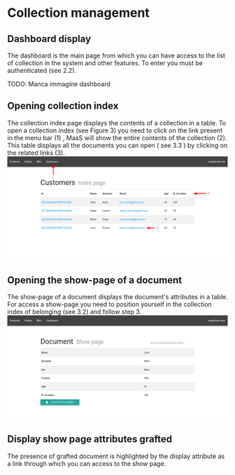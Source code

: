 # Collection management
## Dashboard display
The dashboard is the main page from which you can have access to the list of collection in the system and other features.  To enter you must be authenticated (see 2.2).

TODO: Manca immagine dashboard

## Opening collection index
The collection index page displays the contents of a collection in a table. To open a collection index (see Figure 3) you need to click on the link present in the menu bar (1) , MaaS will show the entire contents of the collection (2). This table displays all the documents you can open ( see 3.3 ) by clicking on the related links (3).
![](collectionIndexPage.png)


## Opening the show-page of a document
The show-page of a document displays the document's attributes in a table. For access a show-page you need to position yourself in the collection index of belonging (see 3.2) and follow step 3.
![](documentShowPage.png)


## Display show page attributes grafted
The presence of grafted document is highlighted by the display attribute as
a link through which you can access to the show page.
